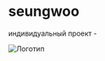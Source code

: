 # seungwoo
 индивидуальный проект -
 
![Логотип](https://octodex.github.com/images/orderedlistocat.png "Логотип GitHub")